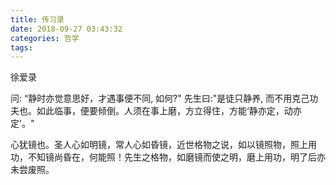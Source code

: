 ```yaml
---
title: 传习录
date: 2018-09-27 03:43:32
categories: 哲学
tags:
---
```


徐爱录

问: “静时亦觉意思好，才遇事便不同, 如何?"
先生曰:"是徒只静养, 而不用克己功夫也。如此临事，便要倾倒。人须在事上磨，方立得住，方能‘静亦定，动亦定'。"


心犹镜也。圣人心如明镜，常人心如昏镜，近世格物之说，如以镜照物，照上用功，不知镜尚昏在，何能照！先生之格物，如磨镜而使之明，磨上用功，明了后亦未尝废照。


